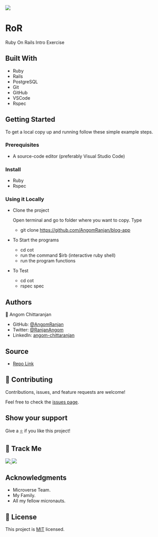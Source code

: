 [![](https://img.shields.io/badge/Micronaut-Angom%20Chittaranjan-blue)](https://github.com/AngomRanjan)

# RoR

Ruby On Rails Intro Exercise


## Built With

- Ruby
- Rails
- PostgreSQL
- Git
- GitHub
- VSCode
- Rspec

## Getting Started

To get a local copy up and running follow these simple example steps.

### Prerequisites

- A source-code editor (preferably Visual Studio Code)

### Install

- Ruby
- Rspec

### Using it Locally

- Clone the project

  Open terminal and go to folder where you want to copy. Type

  - git clone https://github.com/AngomRanjan/blog-app


- To Start the programs

  - cd cot
  - run the command $irb (interactive ruby shell)
  - run the program functions

- To Test

  - cd cot
  - rspec spec

## Authors

👤 Angom Chittaranjan

- GitHub: [@AngomRanjan](https://github.com/AngomRanjan)
- Twitter: [@RanjanAngom](https://twitter.com/RanjanAngom)
- LinkedIn: [angom-chittaranjan](https://linkedin.com/in/angom-chittaranjan)

## Source

- [Repo Link](https://github.com/AngomRanjan/ror)

## 🤝 Contributing

Contributions, issues, and feature requests are welcome!

Feel free to check the [issues page](../../issues).

## Show your support

Give a [⭐️](../../stargazers) if you like this project!

## :footprints: Track Me

<a href="https://twitter.com/RanjanAngom?ref_src=twsrc%5Etfw" class="twitter-follow-button" data-show-count="false">
<img src="https://img.shields.io/badge/-@RanjanAngom-blue?style=flat&logo=twitter&logoColor=white">
</a>

<a class="github-button" href="https://github.com/AngomRanjan" aria-label="Follow @AngomRanjan on GitHub">
 <img src="https://img.shields.io/badge/-@AngomRanjan-green?style=flat&logo=github&logoColor=white">
</a>

## Acknowledgments
- Microverse Team.
- My Family.
- All my fellow micronauts.

## 📝 License

This project is [MIT](LICENSE) licensed.
